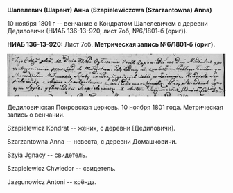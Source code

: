 **Шапелевич (Шарант) Анна (Szapielewiczowa (Szarzantowna) Anna)**

10 ноября 1801 г -- венчание с Кондратом Шапелевичем с деревни
Дедиловичи (НИАБ 136-13-920, лист 7об, №6/1801-б (ориг)).

**НИАБ 136-13-920:** Лист 7об. **Метрическая запись №6/1801-б (ориг).**

![](./media/998f15675ec73fe08ebec9a28d92a2bc59199694.png)

Дедиловичская Покровская церковь. 10 ноября 1801 года. Метрическая
запись о венчании.

Szapielewicz Kondrat -- жених, с деревни \[Дедиловичи\].

Szarzantowna Anna -- невеста, с деревни Домашковичи.

Szyła Jgnacy -- свидетель.

Szapielewicz Chwiedor -- свидетель.

Jazgunowicz Antoni -- ксёндз.
